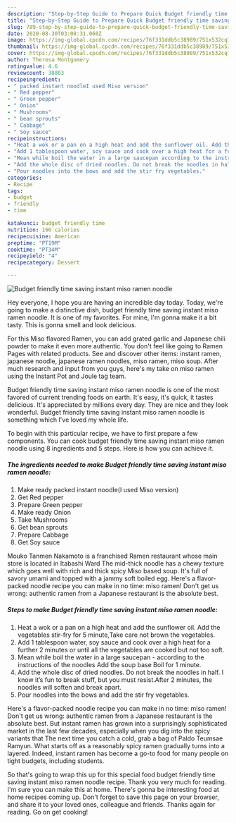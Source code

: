 ```yaml
---
description: "Step-by-Step Guide to Prepare Quick Budget friendly time saving instant miso ramen noodle"
title: "Step-by-Step Guide to Prepare Quick Budget friendly time saving instant miso ramen noodle"
slug: 789-step-by-step-guide-to-prepare-quick-budget-friendly-time-saving-instant-miso-ramen-noodle
date: 2020-08-30T03:08:31.060Z
image: https://img-global.cpcdn.com/recipes/76f331ddb5c38989/751x532cq70/budget-friendly-time-saving-instant-miso-ramen-noodle-recipe-main-photo.jpg
thumbnail: https://img-global.cpcdn.com/recipes/76f331ddb5c38989/751x532cq70/budget-friendly-time-saving-instant-miso-ramen-noodle-recipe-main-photo.jpg
cover: https://img-global.cpcdn.com/recipes/76f331ddb5c38989/751x532cq70/budget-friendly-time-saving-instant-miso-ramen-noodle-recipe-main-photo.jpg
author: Theresa Montgomery
ratingvalue: 4.6
reviewcount: 38803
recipeingredient:
- " packed instant noodleI used Miso version"
- " Red pepper"
- " Green pepper"
- " Onion"
- " Mushrooms"
- " bean sprouts"
- " Cabbage"
- " Soy sauce"
recipeinstructions:
- "Heat a wok or a pan on a high heat and add the sunflower oil. Add the vegetables stir-fry for 5 minute,Take care not brown the vegetables."
- "Add 1 tablespoon water, soy sauce and cook over a high heat for a further 2 minutes or until all the vegetables are cooked but not too soft."
- "Mean while boil the water in a large saucepan according to the instructions of the noodles Add the soup base Boil for 1 minute."
- "Add the whole disc of dried noodles. Do not break the noodles in half. I know it’s fun to break stuff, but you must resist.After 2 minutes, the noodles will soften and break apart."
- "Pour noodles into the bows and add the stir fry vegetables."
categories:
- Recipe
tags:
- budget
- friendly
- time

katakunci: budget friendly time 
nutrition: 166 calories
recipecuisine: American
preptime: "PT19M"
cooktime: "PT34M"
recipeyield: "4"
recipecategory: Dessert

---
```



![Budget friendly time saving instant miso ramen noodle](https://img-global.cpcdn.com/recipes/76f331ddb5c38989/751x532cq70/budget-friendly-time-saving-instant-miso-ramen-noodle-recipe-main-photo.jpg)

Hey everyone, I hope you are having an incredible day today. Today, we're going to make a distinctive dish, budget friendly time saving instant miso ramen noodle. It is one of my favorites. For mine, I'm gonna make it a bit tasty. This is gonna smell and look delicious.

For this Miso flavored Ramen, you can add grated garlic and Japanese chili powder to make it even more authentic. You don&#39;t feel like going to Ramen Pages with related products. See and discover other items: instant ramen, japanese noodle, japanese ramen noodles, miso ramen, miso soup. After much research and input from you guys, here&#39;s my take on miso ramen using the Instant Pot and Joule tag team.

Budget friendly time saving instant miso ramen noodle is one of the most favored of current trending foods on earth. It's easy, it's quick, it tastes delicious. It's appreciated by millions every day. They are nice and they look wonderful. Budget friendly time saving instant miso ramen noodle is something which I've loved my whole life.


To begin with this particular recipe, we have to first prepare a few components. You can cook budget friendly time saving instant miso ramen noodle using 8 ingredients and 5 steps. Here is how you can achieve it.

<!--inarticleads1-->

##### The ingredients needed to make Budget friendly time saving instant miso ramen noodle:

1. Make ready  packed instant noodle(I used Miso version)
1. Get  Red pepper
1. Prepare  Green pepper
1. Make ready  Onion
1. Take  Mushrooms
1. Get  bean sprouts
1. Prepare  Cabbage
1. Get  Soy sauce


Mouko Tanmen Nakamoto is a franchised Ramen restaurant whose main store is located in Itabashi Ward The mid-thick noodle has a chewy texture which goes well with rich and thick spicy Miso based soup. It&#39;s full of savory umami and topped with a jammy soft boiled egg. Here&#39;s a flavor-packed noodle recipe you can make in no time: miso ramen! Don&#39;t get us wrong: authentic ramen from a Japanese restaurant is the absolute best. 

<!--inarticleads2-->

##### Steps to make Budget friendly time saving instant miso ramen noodle:

1. Heat a wok or a pan on a high heat and add the sunflower oil. Add the vegetables stir-fry for 5 minute,Take care not brown the vegetables.
1. Add 1 tablespoon water, soy sauce and cook over a high heat for a further 2 minutes or until all the vegetables are cooked but not too soft.
1. Mean while boil the water in a large saucepan - according to the instructions of the noodles Add the soup base Boil for 1 minute.
1. Add the whole disc of dried noodles. Do not break the noodles in half. I know it’s fun to break stuff, but you must resist.After 2 minutes, the noodles will soften and break apart.
1. Pour noodles into the bows and add the stir fry vegetables.


Here&#39;s a flavor-packed noodle recipe you can make in no time: miso ramen! Don&#39;t get us wrong: authentic ramen from a Japanese restaurant is the absolute best. But instant ramen has grown into a surprisingly sophisticated market in the last few decades, especially when you dig into the spicy variants that The next time you catch a cold, grab a bag of Paldo Teumsae Ramyun. What starts off as a reasonably spicy ramen gradually turns into a layered. Indeed, instant ramen has become a go-to food for many people on tight budgets, including students. 

So that's going to wrap this up for this special food budget friendly time saving instant miso ramen noodle recipe. Thank you very much for reading. I'm sure you can make this at home. There's gonna be interesting food at home recipes coming up. Don't forget to save this page on your browser, and share it to your loved ones, colleague and friends. Thanks again for reading. Go on get cooking!

